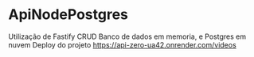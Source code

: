 # ApiNodePostgres
Utilização de Fastify
CRUD
Banco de dados em memoria, e Postgres em nuvem 
Deploy do projeto https://api-zero-ua42.onrender.com/videos
